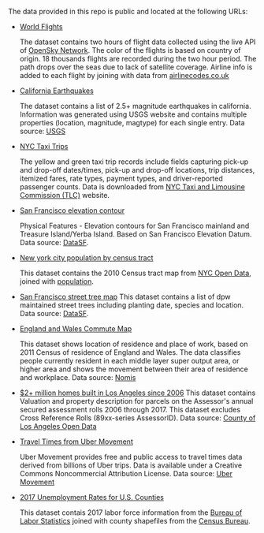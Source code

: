 The data provided in this repo is public and located at the following URLs:
- [World Flights](./world_flights)

  The dataset contains two hours of flight data collected using the live API of [OpenSky Network](https://opensky-network.org). The color of the flights is based on country of origin. 18 thousands flights are recorded during the two hour period. The path drops over the seas due to lack of satellite coverage. Airline info is added to each flight by joining with data from [airlinecodes.co.uk](http://www.airlinecodes.co.uk/callsignres.asp?callsign=&submit=Submit)

- [California Earthquakes](./earthquakes)

  The dataset contains a list of 2.5+ magnitude earthquakes in california. Information was generated using USGS website and contains multiple properties (location, magnitude, magtype) for each single entry. Data source: [USGS](https://earthquake.usgs.gov/data/data.php)

- [NYC Taxi Trips](./nyctrips)

  The yellow and green taxi trip records include fields capturing pick-up and drop-off dates/times, pick-up and drop-off locations, trip distances, itemized fares, rate types, payment types, and driver-reported passenger counts. Data is downloaded from [NYC Taxi and Limousine Commission (TLC)](https://www1.nyc.gov/site/tlc/about/tlc-trip-record-data.page) website.

- [San Francisco elevation contour](./sfcontour)

  Physical Features - Elevation contours for San Francisco mainland and Treasure Island/Yerba Island. Based on San Francisco Elevation Datum. Data source: [DataSF](https://data.sfgov.org/City-Infrastructure/Street-Tree-List/tkzw-k3nq/data).

- [New york city population by census tract](./nyc_census)

  This dataset contains the 2010 Census tract map from [NYC Open Data](https://data.cityofnewyork.us/City-Government/2010-Census-Tracts/fxpq-c8ku/data), joined with [population](https://data.cityofnewyork.us/City-Government/New-York-City-Population-By-Census-Tracts/37cg-gxjd).

- [San Francisco street tree map](./sftrees)
  This dataset contains a list of dpw maintained street trees including planting date, species and location. Data source: [DataSF](https://data.sfgov.org/City-Infrastructure/Street-Tree-List/tkzw-k3nq/data).

- [England and Wales Commute Map](./ukcommute)

  This dataset shows location of residence and place of work, based on 2011 Census of residence of England and Wales. The data classifies people currently resident in each middle layer super output area, or higher area and shows the movement between their area of residence and workplace. Data source: [Nomis](https://www.nomisweb.co.uk/census/2011/wu03uk/chart)

- [$2+ million homes built in Los Angeles since 2006](./la_assessorparcels)
  This dataset contains Valuation and property description for parcels on the Assessor's annual secured assessment rolls 2006 through 2017. This dataset excludes Cross Reference Rolls (89xx-series AssessorID). Data source: [County of Los Angeles Open Data](https://data.lacounty.gov/Parcel-/Assessor-Parcels-Data-2006-thru-2019/9trm-uz8i)

- [Travel Times from Uber Movement](./movement_pittsburgh)

  Uber Movement provides free and public access to travel times data derived from billions of Uber trips. Data is available under a Creative Commons Noncommercial Attribution License. Data source: [Uber Movement](https://movement.uber.com)

- [2017 Unemployment Rates for U.S. Counties](./county_unemployment)

  This dataset contais 2017 labor force information from the [Bureau of Labor Statistics](https://www.bls.gov/lau/#tables) joined with county shapefiles from the [Census Bureau](https://www.census.gov/geo/maps-data/data/cbf/cbf_counties.html).
